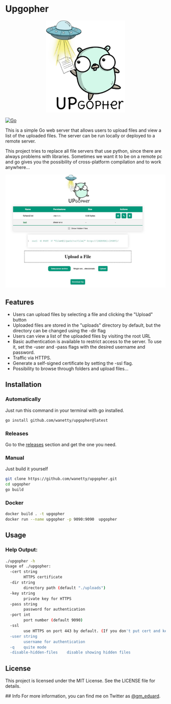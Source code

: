 # Upgopher

<p align="center"><img width=250 alt="Logo" src="https://github.com/wanetty/upgopher/blob/main/static/logopher.webp"></p>

[![Go](https://github.com/wanetty/upgopher/actions/workflows/go.yml/badge.svg)](https://github.com/wanetty/upgopher/actions/workflows/go.yml)

This is a simple Go web server that allows users to upload files and view a list of the uploaded files. The server can be run locally or deployed to a remote server.

This project tries to replace all file servers that use python, since there are always problems with libraries. Sometimes we want it to be on a remote pc and go gives you the possibility of cross-platform compilation and to work anywhere...

![Exmaple Photo](./static/example.jpeg)
## Features
* Users can upload files by selecting a file and clicking the "Upload" button
* Uploaded files are stored in the "uploads" directory by default, but the directory can be changed using the -dir flag
* Users can view a list of the uploaded files by visiting the root URL
* Basic authentication is available to restrict access to the server. To use it, set the -user and -pass flags with the desired username and password.
* Traffic via HTTPS.
* Generate a self-signed certificate by setting the -ssl flag.
* Possibility to browse through folders and upload files...


## Installation


### Automatically

Just run this command in your terminal with go installed.
```bash
go install github.com/wanetty/upgopher@latest
```

### Releases

Go to the [releases](https://github.com/wanetty/upgopher/releases) section and get the one you need.

### Manual

Just build it yourself

```bash
git clone https://github.com/wanetty/upgopher.git
cd upgopher
go build 
```
### Docker

```bash
docker build . -t upgopher
docker run --name upgopher -p 9090:9090  upgopher
```

## Usage

### Help Output:

```bash
./upgopher -h
Usage of ./upgopher:
  -cert string
        HTTPS certificate
  -dir string
        directory path (default "./uploads")
  -key string
        private key for HTTPS
  -pass string
        password for authentication
  -port int
        port number (default 9090)
  -ssl
        use HTTPS on port 443 by default. (If you don't put cert and key, it will generate a self-signed certificate)
  -user string
        username for authentication
  -q    quite mode
  -disable-hidden-files    disable showing hidden files
```

## License
This project is licensed under the MIT License. See the LICENSE file for details.

## Info
For more information, you can find me on Twitter as [@gm_eduard](https://twitter.com/gm_eduard/).
